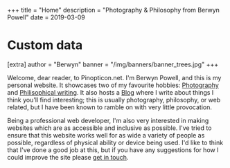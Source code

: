 +++
title = "Home"
description = "Photography & Philosophy from Berwyn Powell"
date = 2019-03-09

# Custom data
[extra]
author = "Berwyn"
banner = "/img/banners/banner_trees.jpg"
+++
<div class="text-block">

Welcome, dear reader, to Pinopticon.net. I'm Berwyn Powell, and this is my personal website. It showcases two of my favourite hobbies: [Photography](@/photography/_index.md) and [Philisophical writing](@/philosophy/index.md). It also hosts a [Blog](@/blog/_index.md) where I write about things I think you'll find interesting; this is usually photography, philosophy, or web related, but I have been known to ramble on with very little provocation.

Being a professional web developer, I'm also very interested in making websites which are as accessible and inclusive as possible. I've tried to ensure that this website works well for as wide a variety of people as possible, regardless of physical ability or device being used. I'd like to think that I've done a good job at this, but if you have any suggestions for how I could improve the site please [get in touch](@/contact/index.md).

</div>
